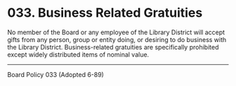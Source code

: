 # 033. Business Related Gratuities

No member of the Board or any employee of the Library District will accept gifts from any person, group or entity doing, or desiring to do business with the Library District. Business-related gratuities are specifically prohibited except widely distributed items of nominal value.

---

Board Policy 033 (Adopted 6-89)
